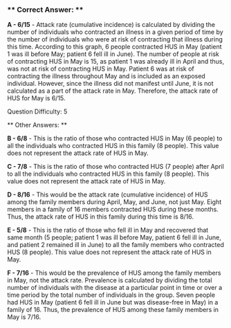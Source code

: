 ### ** Correct Answer: **

**A - 6/15** - Attack rate (cumulative incidence) is calculated by dividing the number of individuals who contracted an illness in a given period of time by the number of individuals who were at risk of contracting that illness during this time. According to this graph, 6 people contracted HUS in May (patient 1 was ill before May; patient 6 fell ill in June). The number of people at risk of contracting HUS in May is 15, as patient 1 was already ill in April and thus, was not at risk of contracting HUS in May. Patient 6 was at risk of contracting the illness throughout May and is included as an exposed individual. However, since the illness did not manifest until June, it is not calculated as a part of the attack rate in May. Therefore, the attack rate of HUS for May is 6/15.

Question Difficulty: 5

** Other Answers: **

**B - 6/8** - This is the ratio of those who contracted HUS in May (6 people) to all the individuals who contracted HUS in this family (8 people). This value does not represent the attack rate of HUS in May.

**C - 7/8** - This is the ratio of those who contracted HUS (7 people) after April to all the individuals who contracted HUS in this family (8 people). This value does not represent the attack rate of HUS in May.

**D - 8/16** - This would be the attack rate (cumulative incidence) of HUS among the family members during April, May, and June, not just May. Eight members in a family of 16 members contracted HUS during these months. Thus, the attack rate of HUS in this family during this time is 8/16.

**E - 5/8** - This is the ratio of those who fell ill in May and recovered that same month (5 people; patient 1 was ill before May, patient 6 fell ill in June, and patient 2 remained ill in June) to all the family members who contracted HUS (8 people). This value does not represent the attack rate of HUS in May.

**F - 7/16** - This would be the prevalence of HUS among the family members in May, not the attack rate. Prevalence is calculated by dividing the total number of individuals with the disease at a particular point in time or over a time period by the total number of individuals in the group. Seven people had HUS in May (patient 6 fell ill in June but was disease-free in May) in a family of 16. Thus, the prevalence of HUS among these family members in May is 7/16.

